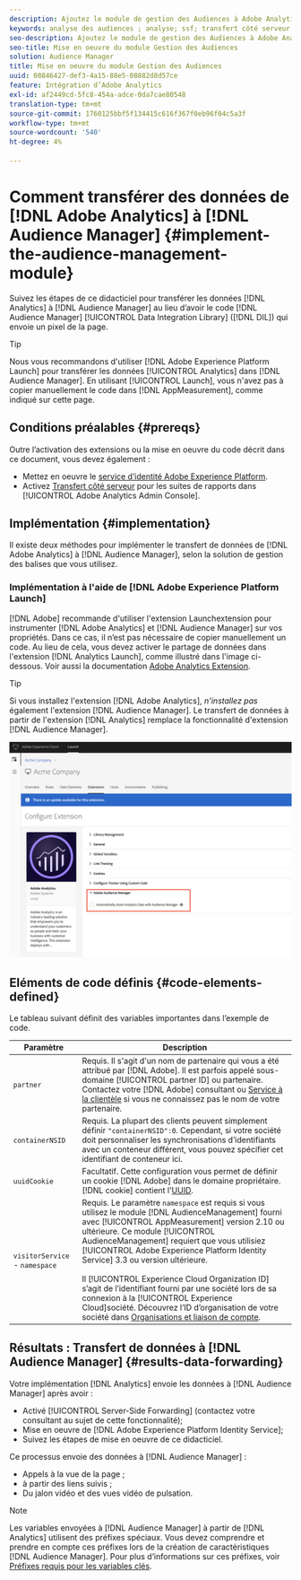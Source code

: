 ```yaml
---
description: Ajoutez le module de gestion des Audiences à Adobe Analytics AppMeasurement pour transférer les données Analytics à l’Audience Manager au lieu que le code du Data Integration Library d’Audience Manager (DIL) envoie un pixel de la page.
keywords: analyse des audiences ; analyse; ssf; transfert côté serveur
seo-description: Ajoutez le module de gestion des Audiences à Adobe Analytics AppMeasurement pour transférer les données Analytics à l’Audience Manager au lieu que le code du Data Integration Library d’Audience Manager (DIL) envoie un pixel de la page.
seo-title: Mise en oeuvre du module Gestion des Audiences
solution: Audience Manager
title: Mise en oeuvre du module Gestion des Audiences
uuid: 08846427-def3-4a15-88e5-08882d8d57ce
feature: Intégration d’Adobe Analytics
exl-id: af2449cd-5fc8-454a-adce-0da7cae80548
translation-type: tm+mt
source-git-commit: 1760125bbf5f134415c616f367f0eb96f04c5a3f
workflow-type: tm+mt
source-wordcount: '540'
ht-degree: 4%

---
```


# Comment transférer des données de [!DNL Adobe Analytics] à [!DNL Audience Manager] {#implement-the-audience-management-module}

Suivez les étapes de ce didacticiel pour transférer les données [!DNL Analytics] à [!DNL Audience Manager] au lieu d’avoir le code [!DNL Audience Manager] [!UICONTROL Data Integration Library] ([!DNL DIL]) qui envoie un pixel de la page.

>[!TIP]
>
>Nous vous recommandons d&#39;utiliser [!DNL Adobe Experience Platform Launch] pour transférer les données [!UICONTROL Analytics] dans [!DNL Audience Manager]. En utilisant [!UICONTROL Launch], vous n&#39;avez pas à copier manuellement le code dans [!DNL AppMeasurement], comme indiqué sur cette page.

## Conditions préalables {#prereqs}

Outre l’activation des extensions ou la mise en oeuvre du code décrit dans ce document, vous devez également :

* Mettez en oeuvre le [service d’identité Adobe Experience Platform](https://docs.adobe.com/content/help/fr-FR/id-service/using/home.html).
* Activez [Transfert côté serveur](https://docs.adobe.com/help/en/analytics/admin/admin-tools/server-side-forwarding/ssf.html) pour les suites de rapports dans [!UICONTROL Adobe Analytics Admin Console].

## Implémentation {#implementation}

Il existe deux méthodes pour implémenter le transfert de données de [!DNL Adobe Analytics] à [!DNL Audience Manager], selon la solution de gestion des balises que vous utilisez.

### Implémentation à l&#39;aide de [!DNL Adobe Experience Platform Launch]

[!DNL Adobe] recommande d&#39;utiliser l&#39;extension  [](https://docs.adobe.com/content/help/en/launch/using/overview.html) Launchextension pour instrumenter  [!DNL Adobe Analytics] et  [!DNL Audience Manager] sur vos propriétés. Dans ce cas, il n’est pas nécessaire de copier manuellement un code. Au lieu de cela, vous devez activer le partage de données dans l&#39;extension [!DNL Analytics Launch], comme illustré dans l&#39;image ci-dessous. Voir aussi la documentation [Adobe Analytics Extension](https://docs.adobe.com/content/help/en/launch/using/extensions-ref/adobe-extension/analytics-extension/overview.html#adobe-audience-manager).

>[!TIP]
>
>Si vous installez l&#39;extension [!DNL Adobe Analytics], *n&#39;installez pas* également l&#39;extension [!DNL Audience Manager]. Le transfert de données à partir de l&#39;extension [!DNL Analytics] remplace la fonctionnalité d&#39;extension [!DNL Audience Manager].

![Comment activer le partage de données depuis l&#39;extension Adobe Analytics vers l&#39;Audience Manager](/help/using/integration/assets/analytics-to-aam.png)

## Eléments de code définis {#code-elements-defined}

Le tableau suivant définit des variables importantes dans l’exemple de code.

| Paramètre | Description |
|--- |--- |
| `partner` | Requis. Il s&#39;agit d&#39;un nom de partenaire qui vous a été attribué par [!DNL Adobe]. Il est parfois appelé sous-domaine [!UICONTROL partner ID] ou partenaire.  Contactez votre [!DNL Adobe] consultant ou [Service à la clientèle](https://helpx.adobe.com/fr/marketing-cloud/contact-support.html) si vous ne connaissez pas le nom de votre partenaire. |
| `containerNSID` | Requis. La plupart des clients peuvent simplement définir `"containerNSID":0`. Cependant, si votre société doit personnaliser les synchronisations d’identifiants avec un conteneur différent, vous pouvez spécifier cet identifiant de conteneur ici. |
| `uuidCookie` | Facultatif. Cette configuration vous permet de définir un cookie [!DNL Adobe] dans le domaine propriétaire. [!DNL cookie] contient l&#39;[UUID](../../reference/ids-in-aam.md). |
| `visitorService` -  `namespace` | Requis. Le paramètre `namespace` est requis si vous utilisez le module [!DNL AudienceManagement] fourni avec [!UICONTROL AppMeasurement] version 2.10 ou ultérieure. Ce module [!UICONTROL AudienceManagement] requiert que vous utilisiez [!UICONTROL Adobe Experience Platform Identity Service] 3.3 ou version ultérieure. <br><br>Il  [!UICONTROL Experience Cloud Organization ID] s’agit de l’identifiant fourni par une société lors de sa connexion à la  [!UICONTROL Experience Cloud]société. Découvrez l’ID d’organisation de votre société dans [Organisations et liaison de compte](https://docs.adobe.com/content/help/en/core-services/interface/manage-users-and-products/organizations.html). |

## Résultats : Transfert de données à [!DNL Audience Manager] {#results-data-forwarding}

Votre implémentation [!DNL Analytics] envoie les données à [!DNL Audience Manager] après avoir :

* Activé [!UICONTROL Server-Side Forwarding] (contactez votre consultant au sujet de cette fonctionnalité);
* Mise en oeuvre de [!DNL Adobe Experience Platform Identity Service];
* Suivez les étapes de mise en oeuvre de ce didacticiel.

Ce processus envoie des données à [!DNL Audience Manager] :

* Appels à la vue de la page ;
* à partir des liens suivis ;
* Du jalon vidéo et des vues vidéo de pulsation.

>[!NOTE]
>
>Les variables envoyées à [!DNL Audience Manager] à partir de [!DNL Analytics] utilisent des préfixes spéciaux. Vous devez comprendre et prendre en compte ces préfixes lors de la création de caractéristiques [!DNL Audience Manager]. Pour plus d’informations sur ces préfixes, voir [Préfixes requis pour les variables clés](../../features/traits/trait-variable-prefixes.md).
